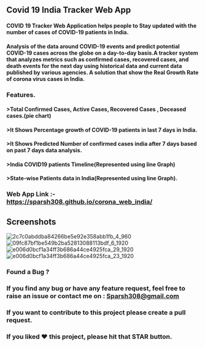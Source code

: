 ## Covid 19 India Tracker Web App
#### COVID 19 Tracker Web Application helps people to Stay updated with the number of cases of COVID-19 patients in India.
#### Analysis of the data around COVID-19 events and predict potential COVID-19 cases across the globe on a day-to-day basis.A tracker system that analyzes metrics such as confirmed cases, recovered cases, and death events for the next day using historical data and current data published by various agencies. A solution that show the Real Growth Rate of corona virus cases in India.

### Features.
#### >Total Confirmed Cases, Active Cases, Recovered Cases , Deceased cases.(pie chart)

#### >It Shows Percentage growth of COVID-19 patients in last 7 days in India.
#### >It Shows Predicted Number of confirmed cases india after 7 days based on past 7 days data analysis.
#### >India COVID19 patients Timeline(Represented using line  Graph)
#### >State-wise Patients  data in India(Represented using line  Graph).
### Web App Link :- https://sparsh308.github.io/corona_web_india/
## Screenshots

![2c7c0abddba84266be5e92e358abb1fb_4_960](https://user-images.githubusercontent.com/47140660/81826699-af0f5d80-9555-11ea-9361-23ae8a1992b9.jpg)
![09fc87bf1be549b2ba52813088113bdf_6_1920](https://user-images.githubusercontent.com/47140660/81826799-c5b5b480-9555-11ea-8b44-5d3eef7773e8.jpg)
![e006d0bcf1a34ff3b686a44ce4925fca_29_1920](https://user-images.githubusercontent.com/47140660/81826865-d5cd9400-9555-11ea-9acb-23fa77475090.jpg)
![e006d0bcf1a34ff3b686a44ce4925fca_23_1920](https://user-images.githubusercontent.com/47140660/81826932-e8e06400-9555-11ea-8fad-8bd94623ea46.jpg)



### Found a Bug ?
### If you find any bug or have any feature request, feel free to raise an issue or contact me on : Sparsh308@gmail.com

### If you want to contribute to this project please create a pull request.

### If you liked ♥ this project, please hit that STAR button.

